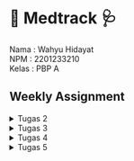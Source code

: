 # 💊 Medtrack 🩺 #


Nama : Wahyu Hidayat <br>
NPM : 2201233210 <br>
Kelas : PBP A 

## ##

## Weekly Assignment ## 

<details>
<summary>Tugas 2</summary>
<br>

# <span id="tugas-2">Tugas 2</span> #

## Contents ## 
- [Membuat Sebuah Proyek Django Baru](#tugas-2-1) 
- [Membuat Aplikasi Dengan Nama `main` Pada Proyek](#tugas-2-2)
- [Melakukan Routing Pada Proyek Agar Dapat Menjalankan Aplikasi `main`](#tugas-2-3) 
- [Membuat Model Pada Aplikasi `main` Dengan Nama `Item` dan Memiliki Atribut](#tugas-2-4) 
- [_Deployment_ ke Adaptable](#tugas-2-5)
- [Bagan Django](#tugas-2-6)
- [Mengapa _Virtual Environment_ Digunakan](#tugas-2-7)
- [MVC, MVT, dan MVVM](#tugas-2-8)

## <span id="tugas-2-1">Membuat Sebuah Proyek Django Baru</span> ##

1. Buat direktori baru dengan nama `medtrack`.
2. Masuk ke dalam direktori tersebut dan buka `Terminal`.
3. Buat __virtual environment__ dengan menjalankan perintah berikut.
```bash
python -m venv env
```
4. Aktifkan __virtual environment__ dengan perintah berikut.
```bash
source env/bin/activate
```
5. Buat berkas `requirements.txt` di direktori yang sama dan tambahkan __dependencies__
```
django
gunicorn
whitenoise
psycopg2-binary
requests
urllib3
```
6. Pasang __dependencies__ dengan perintah berikut (pastikan __virtual environment__ dalam keadaan aktif)
```bash
pip install -r requirements.txt
```
7. Buat proyek Django bernama `medtrack` dengan perintah berikut.
```bash
django-admin startproject medtrack .
```
8. Buka `settings.py` dan tambahkan `*` pada `ALLOWED_HOSTS`
```python
...
ALLOWED_HOSTS = ["*"]
...
```
9. Jalankan server Django dengan perintah berikut (pastikan berkas `manage.py` ada di direktori yang aktif pada `Terminal`)
```bash
./manage.py runserver
```
10. Buka http://localhost:8000/ untuk melihat apakah Django berhasil dibuat atau tidak.
11. Buat repositori GitHub baru bernama `medtrack`.
12. Inisiasi direktori `medtrack` sebagai repositori Git.
13. Tambahkan berkas `.gitignore` pada direktori lokal `medtrack` dan isi berkas dengan:
```
# Django
*.log
*.pot
*.pyc
__pycache__
db.sqlite3
media

# Backup files
*.bak 

# If you are using PyCharm
# User-specific stuff
.idea/**/workspace.xml
.idea/**/tasks.xml
.idea/**/usage.statistics.xml
.idea/**/dictionaries
.idea/**/shelf

# AWS User-specific
.idea/**/aws.xml

# Generated files
.idea/**/contentModel.xml

# Sensitive or high-churn files
.idea/**/dataSources/
.idea/**/dataSources.ids
.idea/**/dataSources.local.xml
.idea/**/sqlDataSources.xml
.idea/**/dynamic.xml
.idea/**/uiDesigner.xml
.idea/**/dbnavigator.xml

# Gradle
.idea/**/gradle.xml
.idea/**/libraries

# File-based project format
*.iws

# IntelliJ
out/

# JIRA plugin
atlassian-ide-plugin.xml

# Python
*.py[cod] 
*$py.class 

# Distribution / packaging 
.Python build/ 
develop-eggs/ 
dist/ 
downloads/ 
eggs/ 
.eggs/ 
lib/ 
lib64/ 
parts/ 
sdist/ 
var/ 
wheels/ 
*.egg-info/ 
.installed.cfg 
*.egg 
*.manifest 
*.spec 

# Installer logs 
pip-log.txt 
pip-delete-this-directory.txt 

# Unit test / coverage reports 
htmlcov/ 
.tox/ 
.coverage 
.coverage.* 
.cache 
.pytest_cache/ 
nosetests.xml 
coverage.xml 
*.cover 
.hypothesis/ 

# Jupyter Notebook 
.ipynb_checkpoints 

# pyenv 
.python-version 

# celery 
celerybeat-schedule.* 

# SageMath parsed files 
*.sage.py 

# Environments 
.env 
.venv 
env/ 
venv/ 
ENV/ 
env.bak/ 
venv.bak/ 

# mkdocs documentation 
/site 

# mypy 
.mypy_cache/ 

# Sublime Text
*.tmlanguage.cache 
*.tmPreferences.cache 
*.stTheme.cache 
*.sublime-workspace 
*.sublime-project 

# sftp configuration file 
sftp-config.json 

# Package control specific files Package 
Control.last-run 
Control.ca-list 
Control.ca-bundle 
Control.system-ca-bundle 
GitHub.sublime-settings 

# Visual Studio Code
.vscode/* 
!.vscode/settings.json 
!.vscode/tasks.json 
!.vscode/launch.json 
!.vscode/extensions.json 
.history
```
14. `add`, `commit`, dan `push` direktori tersebut ke GitHub.

## <span id="tugas-2-2">Membuat Aplikasi Dengan Nama `main` Pada Proyek</span> ##
1. Jalankan perintah berikut untuk membuat aplikasi baru (pastikan `Terminal` berjalan dengan `medtrack` sebagai direktori yang aktif).
```bash
python manage.py startapp main
```
2. Direktori `main` akan terbentuk dan berisi struktur awal untuk aplikasi.
3. Daftarkan aplikasi `main` ke dalam proyek.
    - Buka berkas `settings.py` di dalam direktori proyek `medtrack`.
    - Tambahkan `main` ke dalam variabel `INSTALLED_APPS`
    ```python
    INSTALLED_APPS = [
        ...,
        'main',
        ...
    ]
    ``` 

## <span id="tugas-2-3">Melakukan Routing Pada Proyek Agar Dapat Menjalankan Aplikasi `main`</span> ##
1. Buat berkas `urls.py` di dalam direktori `main`.
2. Isi `urls.py` dengan kode berikut:
```python
from django.urls import path
from main.views import show_main

app_name = 'main'

urlpatterns = [
    path('', show_main, name='show_main'),
]
```
3. Buka berkas `urls.py` di dalam direktori proyek `medtrack` (bukan yang di dalam direktori aplikasi `main`).
4. Impor fungsi `include` dari `django.urls`.
```python
...
from django.urls import path, include
...
```
5. Tambahkan rute URL berikut untuk mengarahkan ke tampilan `main` di dalam variabel `urlpatterns`.
```python
urlpatterns = [
    ...
    path('main/', include('main.urls')),
    ...
]
```

## <span id="tugas-2-4">Membuat Model Pada Aplikasi `main` Dengan Nama `Item` dan Memiliki Atribut</span> ##

1. Buka berkas `models.py` pada direktori aplikasi `main`.
2. Isi berkas `models.py` dengan kode berikut.
```python
from django.db import models

class Item(models.Model):
    name = models.CharField(max_length=255)  
    amount = models.IntegerField()           
    description = models.TextField()         
    price = models.IntegerField()            
    date_added = models.DateField(auto_now_add=True)
    category = models.TextField()        
```
- `name` sebagai nama __item__ dengan tipe `CharField`.
- `amount` sebagai jumlah __item__ dengan tipe `IntegerField`.
- `description` sebagai deskripsi __item__ dengan tipe `TextField`.
- `price` sebagai harga __item__ dengan tipe `IntegerField`.
- `date_added` sebagai tanggal __item__ dengan tipe `DateField`.
- `category` sebagai kategori __item__ dengan tipe `TextField`.

## Membuat Sebuah Fungsi Pada `views.py` Untuk Dikembalikan ke Dalam Sebuah __Template__ HTML ##
1. Buka berkas `views.py` yang terletak di dalam berkas aplikasi `main`.
2. Tambahkan bairs impor berikut di bagian paling atas berkas.
```python
from django.shortcuts import render
```
3. Tambahkan fungsi `show_main` berikut:
```python
def show_main(request):
    context = {
        'user': 'Wahyu Hidayat',
        'class': 'PBP A',
        'name': 'Stethoscope',
        'category': "Medical Equipment",
        'amount' : 10,
        'price' : 2000000,
        'description': 'A medical tool used by healthcare professionals to listen to internal body sounds such as heartbeats and respiration.'
    }

    return render(request, "main.html", context)
```
4. Buat direktori baru bernama `templates` di dalam direktori aplikasi `main`.
5. Di dalam direktori `templates`, buat berkas baru bernama `main.html` dengan isi sebagai berikut.
```html
<h1>Medtrack</h1>

<h5>Name: </h5>
<p>{{ user }}</p>
<h5>Class: </h5>
<p>{{ class }}</p>

<h4>Name: </h4>
<p>{{ name }}</p>
<h4>Amount: </h4>
<p>{{ amount }}</p>
<h4>Price: </h4>
<p>Rp.{{ price }}</p>
<h4>Category: </h4>
<p>{{ category }}</p>
<h4>Description: </h4>
<p>{{ description }}</p>
```

## <span id="tugas-2-5">_Deployment_ ke Adaptable</span> ##
1. Login menggunakan GitHub di [Adaptable.io](https://adaptable.io/)
2. Tekan tombol `New App` lalu pilih `Connect an Existing Repository`.
3. Hubungkan [Adaptable.io](https://adaptable.io/) dengan GitHub dan pilih `All Repositories` pada proses instalasi.
4. Pilih repositori proyek `medtrack` sebagai basis aplikasi yang akan di-__deploy__.
5. Pilih branch `main` sebagai `deployment branch`.
6. Pilih `Python App Template` sebagai template deployment.
7. Pilih `PostgreSQL` sebagai tipe basis data yang akan digunakan.
8. Cek versi Python menggunakan `Terminal`
    ```bash
    python3 --version
    ```
    didapat output berikut:
    ```
    Python 3.10.6
    ```
9. Isi 3.10 sebagai versi Python.
10. Pada bagian `Start Command` masukkan perintah `python manage.py migrate && gunicorn medtrack.wsgi`.
11. Masukkan `migrate` sebagai nama aplikasi.
12. Centang bagian `HTTP Listener on PORT` dan klik `Deploy App` untuk memulai proses __deployment__ aplikasi.

## <span id="tugas-2-6">Bagan yang berisi request client ke web aplikasi berbasis Django beserta responnya dan jelaskan pada bagan tersebut kaitan antara `urls.py`, `views.py`, `models.py`, dan berkas `html`</span> ##

![Django MCT Architecture](https://github.com/wahyuhiddayat/medtrack/blob/main/images/DjangoMVTArchitecture.png)

1. User mengirim `request` yang mana akan ditangani oleh `controller` (`view.py`).
2. `views.py` akan mengirim `QuerySets` kepada `Models` untuk diproses.
3. Database akan melakukan operasi _Read_ dari `Models`, dan kemudian melakukan operasi _Write_ untuk memperbarui `Models`.
4. `models.py` akan mengirimkan `ResultSet` ke `views.py`.
5. `views.py` akan menampilkan respons ke `Templates` untuk ditampilkan kepada pengguna.


## <span id="tugas-2-7">Mengapa _Virtual Environment_ Digunakan</span> ##

_Virtual environment_ digunakan karena memiliki kemampuan untuk menjaga isolasi antara _package_ dan _dependencies_ dari aplikasi kita. Ini menghindari potensi konflik dengan versi lain yang mungkin ada di sistem komputer kita. Dengan demikian, kita dapat dengan mudah bekerja pada berbagai proyek yang menggunakan versi berbeda tanpa khawatir mengenai konflik. Selain itu, penggunaan _virtual environment_ membantu dalam manajemen proyek dengan lebih baik. Lebih lanjut, dengan mengizinkan kita untuk menggunakan hanya _package_ dan _library_ yang benar-benar diperlukan, _virtual environment_ juga meningkatkan efisiensi sumber daya proyek kita, menghindari penggunaan yang tidak perlu dari seluruh _library_ yang tersedia.

## <span id="tugas-2-8">MVC, MVT, dan MVVM</span> ##

## 1. MVC (Model View Controller)

Model-View-Controller (MVC) adalah pola arsitektur yang memisahkan sebuah aplikasi menjadi tiga komponen logis utama: Model, View, dan Controller. Setiap komponen ini dibangun untuk menangani aspek pengembangan yang spesifik dalam sebuah aplikasi. MVC adalah salah satu kerangka kerja pengembangan web standar industri yang paling sering digunakan untuk membuat proyek-proyek yang dapat diukur dan dapat diperluas.

- **Model**: Representasi data dan logika bisnis dalam aplikasi. Model mengelola semua operasi yang berkaitan dengan data.

- **View**: Bertanggung jawab untuk menampilkan data kepada pengguna. Ini adalah tampilan grafis atau antarmuka pengguna.

- **Controller**: Menangani interaksi pengguna, menerima input dari pengguna, dan mengarahkan perubahan ke Model atau View yang sesuai.

## 2. MVT (Model View Template)

Django, sebuah kerangka kerja Python untuk membuat aplikasi web, didasarkan pada arsitektur Model-View-Template (MVT). MVT adalah pola desain perangkat lunak untuk mengembangkan aplikasi web.

- **Model**: Serupa dengan konsep Model dalam MVC, mengelola data dan logika bisnis.

- **View**: Bertanggung jawab untuk menampilkan data dan biasanya memiliki elemen-elemen logika tampilan.

- **Template**: Merupakan bagian yang khas dari kerangka kerja Django. Template adalah file yang mendefinisikan tampilan dan cara data ditempatkan di dalamnya.

## 3. MVVM (Model View ViewModel)

MVVM adalah pola arsitektur, yang diciptakan oleh arsitek Microsoft Ken Cooper dan Ted Peters. MVVM (Model-View-ViewModel) secara jelas memisahkan logika bisnis sebuah aplikasi dari antarmuka pengguna. Tujuan utama dari arsitektur MVVM adalah membuat tampilan sepenuhnya independen dari logika aplikasi.

- **Model**: Sama seperti dalam MVC dan MVT, mengelola data dan logika bisnis.

- **View**: Bertanggung jawab untuk menampilkan elemen antarmuka pengguna, tetapi tidak memiliki logika bisnis yang signifikan.

- **ViewModel**: Merupakan perantara antara Model dan View. Ini mengelola tampilan data dan berisi logika yang diperlukan untuk tampilan. ViewModel memungkinkan View untuk tetap terpisah dari Model dan mendorong penggunaan data yang lebih dekat dengan tampilan.
</details>


<details>
<summary>Tugas 3</summary>
<br>

# <span id="tugas-3">Tugas 3</span> #

## Contents ## 
- [Membuat Input `form` Untuk Menambahkan Objek Model](#tugas-3-1)
- [Menambahkan 5 Fungsi `views` Untuk Melihat Objek yang Sudah Ditambahkan Dalam Format HTML, XML, JSON, XML by _ID_, dan JSON by _ID_](#tugas-3-2)
- [Membuat Routing URL Untuk Masing-Masing `views` yang Telah Ditambahkan](#tugas-3-3)
- [Mengakses Kelima URL Menggunakan Postman](#tugas-3-4)
- [Perbedaan Form `POST` dan `GET` dalam Django](#tugas-3-5)
- [Perbedaan XML, JSON, dan HTML dalam Konteks Pengiriman Data](#tugas-3-6)
- [Mengapa JSON Sering Digunakan dalam Pertukaran Data Antara Aplikasi Web Modern](#tugas-3-7)

## <span id="tugas-3-1">Membuat Input `form` Untuk Menambahkan Objek Model</span> ##

1. Jalankan _virtual environment_ dan karena saya menggunakan MacOS maka saya menggunakan command berikut:
    ```bash
    source env/bin/activate
    ```
2. Buka `urls.py` yang ada pada folder `medtrack` dan modifikasi _path_ `main/` menjadi `''` pada `urlpatterns`.

    _Before_
    ```python
    urlpatterns = [
    path('admin/', admin.site.urls),
    path('main/', include('main.urls')),
    ]
    ```
    After
    ```python
    urlpatterns = [
    path('admin/', admin.site.urls),
    path('main/', include('main.urls')),
    ]
    ```

3. Buat _folder_ `templates` pada root folder.
4. Buat berkas HTML baru bernama `base.html` yang akan berfungsi sebagai _template_ dasar.
    ```html
    {% load static %}
    <!DOCTYPE html>
    <html lang="en">
        <head>
            <meta charset="UTF-8" />
            <meta
                name="viewport"
                content="width=device-width, initial-scale=1.0"
            />
            {% block meta %}
            {% endblock meta %}
        </head>

        <body>
            {% block content %}
            {% endblock content %}
        </body>
    </html>
    ```
5. Buka `settings.py` pada subdirektori `medtrack` dan tambahkan kode berikut agar membuat berkas `base.html` terdeteksi sebagai berkas _template_
    ```python
    ...
    TEMPLATES = [
        {
            'BACKEND': 'django.template.backends.django.DjangoTemplates',
            'DIRS': [BASE_DIR / 'templates'], # Tambahkan kode ini
            'APP_DIRS': True,
            ...
        }
    ]
    ...
    ```
6. Buka berkas `main.html` pada subdirektori `templates` yang ada pada direktori `main` dan ubah isinya.
    ```html
    {% extends 'base.html' %}

    {% block content %}
        <h1>Medtrack</h1>

        <h5>Name:</h5>
        <p>{{name}}</p>

        <h5>Class:</h5>
        <p>{{class}}</p>
    {% endblock content %}
    ```
    > Kode di atas sama saja dengan kode sebelumnya tetapi hanya menggunakan `base.html` sebagai _template_ utama.
7. Buat berkas baru pada direktori `main` dengan nama `forms.py` untuk membuat struktur form yang dapat menerima data produk baru. Tambahkan kode berikut ke dalam berkas `forms.py`.
    ```python
    from django.forms import ModelForm
    from main.models import Item

    class ProductForm(ModelForm):
        class Meta:
            model = Item
            fields = ["name", "price", "description"]
    ```
8. Buka berkas `views.py` yang ada pada folder main dan tambahkan beberapa import berikut pada bagian paling atas.
    ```python
    from django.http import HttpResponseRedirect
    from main.forms import ProductForm
    from django.urls import reverse
    ```
9. Buat fungsi baru dengan nama `create_product` pada berkas tersebut yang menerima parameter request dan tambahkan potongan kode di bawah ini untuk menghasilkan formulir yang dapat menambahkan data produk secara otomatis ketika data di-submit dari form.
    ```python
    def create_product(request):
    form = ProductForm(request.POST or None)

    if form.is_valid() and request.method == "POST":
        form.save()
        return HttpResponseRedirect(reverse('main:show_main'))

    context = {'form': form}
    return render(request, "create_product.html", context)
    ```
10. Ubahlah fungsi `show_main` yang sudah ada pada berkas `views.py` menjadi seperti berikut.
    ```python
    def show_main(request):
    items = Item.objects.all()

    context = {
        'name': 'Wahyu Hidayat', 
        'class': 'PBP A', 
        'products': items
    }

    return render(request, "main.html", context)
    ```
11. Buka `urls.py` yang ada pada folder `main` dan import fungsi `create_product`
    ```python
    from main.views import show_main, create_product
    ```
12. Tambahkan path _url_ ke dalam `urlpatterns` pada `urls.py` di `main` untuk mengakses fungsi yang sudah di-import pada poin sebelumnya.
    ```python
    path('create-product', create_product, name='create_product'),
    ```
13. Buat berkas HTML baru dengan nama `create_product.html` pada direktori main/templates. Isi `create_product.html` dengan kode berikut.
    ```html
    {% extends 'base.html' %} 

    {% block content %}
    <h1>Add New Item</h1>

    <form method="POST">
        {% csrf_token %}
        <table>
            {{ form.as_table }}
            <tr>
                <td></td>
                <td>
                    <input type="submit" value="Add Item"/>
                </td>
            </tr>
        </table>
    </form>

    {% endblock %}
    ```
14. Buka `main.html` dan tambahkan kode berikut di dalam {% block content %} untuk menampilkan data produk dalam bentuk _table_ serta tombol "Add New Item" yang akan _redirect_ ke halaman form.

## <span id="tugas-3-2">Menambahkan 5 Fungsi `views` Untuk Melihat Objek yang Sudah Ditambahkan Dalam Format HTML, XML, JSON, XML by _ID_, dan JSON by _ID_</span> ##
### HTML ###
Buka berkas `views.py` pada direktori `main` dan ubah fungsi `show_main` menjadi sebagai berikut untuk menampilkan semua objek `Item`
```python
from main.models import Item

def show_main(request):
    items = Item.objects.all()

    context = {
        'name': 'Wahyu Hidayat', 
        'class': 'PBP A', 
        'products': items
    }

    return render(request, "main.html", context)
```
### XML ###
Buka berkas `views.py` pada direktori `main` dan tambahkan _import_ _HttpResponse_ dan _Serializer_
```python
from django.http import HttpResponse
from django.core import serializers
```
Tambahkan kode berikut:
```python
def show_xml(request):
    data = Item.objects.all()
    return HttpResponse(serializers.serialize("xml", data), content_type="application/xml")
```
Import fungsi tadi ke `urls.py` pada direktori `main`
```python
from main.views import show_main, create_product, show_xml 
```
Tambahkan path _url_ ke dalam `urlpatterns` untuk mengakses fungsi yang sudah diimpor tadi.
```python
...
path('xml/', show_xml, name='show_xml'), 
...
```
### JSON ###
Buka berkas `views.py` pada direktori `main` dan tambahkan kode berikut
```python
def show_json(request):
    data = Item.objects.all()
    return HttpResponse(serializers.serialize("json", data), content_type="application/json")
```
Import fungsi tadi ke `urls.py` pada direktori `main`
```python
from main.views import show_main, create_product, show_xml 
```
Tambahkan path _url_ ke dalam `urlpatterns` untuk mengakses fungsi yang sudah diimpor tadi.
```python
...
path('json/', show_json, name='show_json'), 
...
```
### XML _by_ ID ###
Buka berkas `views.py` pada direktori `main` dan tambahkan kode berikut
```python
def show_xml_by_id(request, id):
    data = Item.objects.filter(pk=id)
    return HttpResponse(serializers.serialize("xml", data), content_type="application/xml")
```
Import fungsi tadi ke `urls.py` pada direktori `main`
```python
from main.views import show_main, create_product, show_xml, show_json, show_xml_by_id
```
Tambahkan path _url_ ke dalam `urlpatterns` untuk mengakses fungsi yang sudah diimpor tadi.
```python
path('xml/<int:id>/', show_xml_by_id, name='show_xml_by_id'),
```

### JSON _by_ ID ###
Buka berkas `views.py` pada direktori `main` dan tambahkan kode berikut
```python
def show_json_by_id(request, id):
    data = Item.objects.filter(pk=id)
    return HttpResponse(serializers.serialize("json", data), content_type="application/json")
```
Import fungsi tadi ke `urls.py` pada direktori `main`
```python
from main.views import show_main, create_product, show_xml, show_json, show_xml_by_id, show_json_by_id 
```
Tambahkan path _url_ ke dalam `urlpatterns` untuk mengakses fungsi yang sudah diimpor tadi.
```python
path('json/', show_json, name='show_json'), 
```

## <span id="tugas-3-3">Membuat Routing URL Untuk Masing-Masing Views yang Telah Ditambahkan Pada Poin 2</span> ##
Buka `urls.py` pada direktori `main` dan tambahkan kode berikut
```python
from main.views import show_main, create_product, show_xml, show_json, show_xml_by_id, show_json_by_id 

urlpatterns = [
    ...
    path('create-product', create_product, name='create_product'),
    path('xml/', show_xml, name='show_xml'), 
    path('json/', show_json, name='show_json'), 
    path('xml/<int:id>/', show_xml_by_id, name='show_xml_by_id'),
    path('json/<int:id>/', show_json_by_id, name='show_json_by_id'), 
    ...
    ]
```

## <span id="tugas-3-4">Mengakses Kelima URL Menggunakan Postman</span> ##
### HTML ###
![Postman HTML](https://github.com/wahyuhiddayat/medtrack/blob/main/images/PostmanHTML.png)

### JSON ###
![Postman JSON](https://github.com/wahyuhiddayat/medtrack/blob/main/images/PostmanJSON.png)

### XML ###
![Postman XML](https://github.com/wahyuhiddayat/medtrack/blob/main/images/PostmanXML.png)

### JSON by ID ###
![Postman JSON by ID](https://github.com/wahyuhiddayat/medtrack/blob/main/images/PostmanJSONById.png)

### XML by ID ###
![Postman XML by ID](https://github.com/wahyuhiddayat/medtrack/blob/main/images/PostmanXMLById.png)

## <span id="tugas-3-5">Perbedaan Form `POST` dan `GET` dalam Django</span> ##
1. `POST`
- Digunakan untuk mengumpulkan data dan meng-encode data tersebut untuk dikirimkan ke server.
- Lebih aman untuk melindungi data karena tidak akan diekspos di URL.
- Digunakan untuk request yang mengubah keadaan sistem, seperti request untuk melakukan perubahan di database.
- Data yang dikirim dengan metode POST melewati header HTTP sehingga keamanan bergantung pada protokol HTTP.
- Data tidak terlihat di URL, sehingga tidak disimpan dalam riwayat browser atau log server web.
- Cocok untuk menambahkan data baru (mengirim data dari formulir HTML) ke dalam database.

2. `GET`
- Digunakan untuk mengirim permintaan request ke server untuk mendapatkan data yang ada di database.
- Request parameter dari method GET ditambahkan ke URL.
- Lebih baik tidak digunakan untuk informasi yang sensitif karena request dari GET terlihat di URL, yang dapat membahayakan keamanan.
- Mengumpulkan data menjadi sebuah string untuk membuat URL bersama dengan nilai-nilainya.
- Digunakan untuk permintaan yang tidak mengubah keadaan sistem, seperti formulir pencarian web.

## <span id="tugas-3-6">Perbedaan XML, JSON, dan HTML dalam Konteks Pengiriman Data</span> ##
1. `XML (eXtensible Markup Language)`
- XML adalah bahasa markup yang digunakan untuk mengorganisir dan menyimpan data secara hierarkis.
- XML memiliki aturan ketat terkait dengan sintaksis dan strukturnya, seperti adanya tag pembuka dan penutup untuk setiap elemen data.
- XML digunakan secara luas untuk pertukaran data antara aplikasi yang berbeda, terutama dalam lingkungan di mana struktur data yang kompleks dan metadata diperlukan.

2. `JSON (JavaScript Object Notation)`
- JSON adalah format ringkas untuk merepresentasikan data dalam bentuk objek dan array.
- JSON lebih ringan dan mudah dibaca oleh manusia dibandingkan dengan XML.
- JSON sering digunakan dalam pengembangan web dan aplikasi karena formatnya yang bersahabat dengan bahasa pemrograman seperti JavaScript.

3. `HTML (HyperText Markup Language)`
- HTML adalah bahasa markup yang digunakan untuk membuat struktur halaman web dan menampilkan konten di browser.
- HTML memiliki elemen dan tag yang digunakan untuk mengatur tampilan dan struktur halaman web.
- HTML bukanlah format yang digunakan untuk pertukaran data seperti XML atau JSON, tetapi digunakan untuk menampilkan data secara visual di browser.

## <span id="tugas-3-7">Mengapa JSON Sering Digunakan dalam Pertukaran Data Antara Aplikasi Web Modern</span> ##
1. Ringkas dan Mudah Dibaca
    - JSON memiliki format yang ringkas dan mudah dibaca oleh manusia. Ini membuatnya ideal untuk pertukaran data yang perlu dipahami oleh pengembang atau administrator sistem. Karena strukturnya yang sederhana, JSON seringkali lebih kompak dibandingkan dengan format lain seperti XML, sehingga menghemat bandwidth.

2. _Language-independent_
    - JSON adalah format data yang independen dari bahasa pemrograman, yang berarti dapat digunakan dengan berbagai bahasa pemrograman seperti JavaScript, Python, PHP, dan banyak lainnya. Hal ini memungkinkan aplikasi yang ditulis dalam bahasa yang berbeda untuk berkomunikasi dengan mudah.

3. Integrasi Web
    - JSON sangat cocok untuk aplikasi web karena bahasa JavaScript secara alami mendukung JSON. Ini memungkinkan browser untuk mengurai data JSON dengan mudah, membuatnya ideal untuk komunikasi antara browser dan server, serta dalam penggunaan API web.

4. Struktur Data yang Fleksibel
    - JSON memungkinkan representasi data yang bersarang dan kompleks, yang cocok untuk data yang memiliki hierarki atau hubungan yang rumit. Ini membuatnya sangat fleksibel untuk menggambarkan berbagai jenis data.

5. Mendukung Tipe Data yang Umum
    - JSON mendukung tipe data umum seperti string, angka, boolean, array, dan objek. Hal ini memudahkan untuk menggambarkan berbagai jenis data, termasuk data teks, numerik, tanggal, dan waktu.

6. Dukungan oleh Banyak Library
    - Ada banyak library JSON yang tersedia untuk berbagai bahasa pemrograman, yang memudahkan pengolahan dan penguraian JSON. Ini membuat penggunaan JSON sangat efisien dalam pengembangan aplikasi.

7. Pengembangan API
    - JSON sering digunakan dalam pengembangan API RESTful karena formatnya yang intuitif dan mudah dipahami. Ini memungkinkan aplikasi berkomunikasi dengan mudah melalui permintaan HTTP yang menggunakan JSON sebagai format pertukuran data.

8. Dukungan Browser
    - Hampir semua browser web modern mendukung JSON, yang membuatnya sangat cocok untuk pertukaran data antara browser dan server, seperti dalam pengembangan aplikasi web berbasis JavaScript.
</details>


<details>
<summary>Tugas 4</summary>
<br>

# <span id="tugas-4">Tugas 4</span> #

## Contents ##
- [Mengimplementasikan Fungsi Registrasi](#tugas-4-1)
- [Mengimplementasikan Fungsi Login](#tugas-4-2)
- [Mengimplementasikan Fungsi Logout](#tugas-4-3)
- [Membuat Pengguna untuk Mengakses Aplikasi Sebelumnya dengan Lancar](#tugas-4-4)
- [Membuat Dua Akun Pengguna dengan Masing-masing Tiga _Dummy Data_ Menggunakan `model` yang telah Dibuat pada Aplikasi Sebelumnya untuk Setiap Akun di Lokal](#tugas-4-5)
- [Menghubungkan model Item dengan User](#tugas-4-6)
- [Menampilkan Detail Informasi Pengguna yang Sedang _logged in_ Seperti `username` dan Menerapkan `cookies` Seperti _last login_ pada Halaman Utama Aplikasi](#tugas-4-7)
- [Apa itu `Django UserCreationForm` dan Kelebihan dan Kekurangannya](#tugas-4-8)
- [Apa Perbedaan Antara `Autentikasi` dan `Otorisasi` dalam Konteks `Django`, dan Mengapa Keduanya Penting?](#tugas-4-9)
- [Apa Itu Cookies Dalam Konteks Aplikasi Web, dan Bagaimana Django Menggunakan Cookies Untuk Mengelola Data Sesi Pengguna](#tugas-4-10)
- [Apakah Penggunaan Cookies Aman Secara Default dalam Pengembangan Web, atau Apakah Ada Risiko Potensial yang Harus Diwaspadai?](#tugas-4-11)
- [Bonus](#tugas-4-12)

## <span id="tugas-4-1">Mengimplementasikan Fungsi Registrasi</span> ##
1. Buka `views.py` yang ada pada subdirektori `main` dan buat fungsi dengan nama `register` yang menerima parameter `request`.
    ```python
    def register(request):
        form = UserCreationForm()

        if request.method == "POST":
            form = UserCreationForm(request.POST)
            if form.is_valid():
                form.save()
                messages.success(request, 'Your account has been successfully created!')
                return redirect('main:login')
        context = {'form':form}
        return render(request, 'register.html', context)
    ```
2. Tambahkan _import_ `redirect`, `UserCreationForm`, dan `messages` pada bagian paling atas `views.py`.
    ```python
    from django.shortcuts import redirect
    from django.contrib.auth.forms import UserCreationForm
    from django.contrib import messages  
    ```
3. Buat berkas `register.html` pada pada folder `main/templates` lalu isi dengan kode berikut.
    ```html
    {% extends 'base.html' %}

    {% block meta %}
        <title>Register</title>
    {% endblock meta %}

    {% block content %}  

    <div class = "login">
        
        <h1>Register</h1>  

            <form method="POST" >  
                {% csrf_token %}  
                <table>  
                    {{ form.as_table }}  
                    <tr>  
                        <td></td>
                        <td><input type="submit" name="submit" value="Daftar"/></td>  
                    </tr>  
                </table>  
            </form>

        {% if messages %}  
            <ul>   
                {% for message in messages %}  
                    <li>{{ message }}</li>  
                    {% endfor %}  
            </ul>   
        {% endif %}

    </div>  

    {% endblock content %}
    ```
3. Buka `urls.py` pada direktori `main` lalu import fungsi `register` yang sudah dibuat.
    ```python
    from main.views import register
    ```
4. Tambahkan _path url_ ke dalam `urlpatterns` untuk mengakses fungsi yang sudah diimpor tadi.
    ```python
    ...
    path('register/', register, name='register'), 
    ...
    ```

## <span id="tugas-4-2">Mengimplementasikan Fungsi Login</span> ##
1. Buka `views.py` yang ada pada subdirektori `main` dan buat fungsi dengan nama `login_user` yang menerima parameter `request`.
    ```python
    def login_user(request):
        if request.method == 'POST':
            username = request.POST.get('username')
            password = request.POST.get('password')
            user = authenticate(request, username=username, password=password)
            if user is not None:
                login(request, user)
                return redirect('main:show_main')
            else:
                messages.info(request, 'Sorry, incorrect username or password. Please try again.')
        context = {}
        return render(request, 'login.html', context)
    ```
2. Tambahkan import `authenticate` dan `login` pada bagian paling atas `views.py`.
    ```python
    from django.contrib.auth import authenticate, login
    ```
3. Buat berkas `login.html` pada folder `main/templates` lalu isi dengan kode berikut.
    ```python
    {% extends 'base.html' %}

    {% block meta %}
        <title>Login</title>
    {% endblock meta %}

    {% block content %}

    <div class = "login">

        <h1>Login</h1>

        <form method="POST" action="">
            {% csrf_token %}
            <table>
                <tr>
                    <td>Username: </td>
                    <td><input type="text" name="username" placeholder="Username" class="form-control"></td>
                </tr>
                        
                <tr>
                    <td>Password: </td>
                    <td><input type="password" name="password" placeholder="Password" class="form-control"></td>
                </tr>

                <tr>
                    <td></td>
                    <td><input class="btn login_btn" type="submit" value="Login"></td>
                </tr>
            </table>
        </form>

        {% if messages %}
            <ul>
                {% for message in messages %}
                    <li>{{ message }}</li>
                {% endfor %}
            </ul>
        {% endif %}     
            
        Don't have an account yet? <a href="{% url 'main:register' %}">Register Now</a>

    </div>

    {% endblock content %}
    ```
4. Buka `urls.py` pada direktori `main` lalu import fungsi `login_user` yang sudah dibuat.
    ```python
    from main.views import login_user 
    ```
5. Tambahkan _path url_ ke dalam `urlpatterns` untuk mengakses fungsi yang sudah diimpor tadi.
    ```python
    ...
    path('login/', login_user, name='login'),
    ...
    ```

## <span id="tugas-4-3">Mengimplementasikan Fungsi Logout</span> ##
1. Buka `views.py` yang ada pada subdirektori `main` dan buat fungsi dengan nama `logout_user` yang menerima parameter `request`.
    ```python
    def logout_user(request):
        logout(request)
        return redirect('main:login')
    ```
2. Tambahkan import `logout` pada bagian paling atas `views.py`.
    ```python
    from django.contrib.auth import logout
    ```
3. Buat berkas `main.html` pada folder `main/templates` lalu tambahkan kode berikut setelah _hyperlink tag_ untuk _Add New Item_.
    ```python
        ...
    <a href="{% url 'main:logout' %}">
        <button>
            Logout
        </button>
    </a>
    ...
    ```
4. Buka `urls.py` pada direktori `main` lalu import fungsi `logout_user` yang sudah dibuat.
    ```python
    from main.views import logout_user
    ```
5. Tambahkan _path url_ ke dalam `urlpatterns` untuk mengakses fungsi yang sudah diimpor tadi.
    ```python
    ...
    path('logout/', logout_user, name='logout'),
    ...
    ```

## <span id="tugas-4-4">Membuat Pengguna untuk Mengakses Aplikasi Sebelumnya dengan Lancar</span> ##
1. Buka `views.py` pada subdirektori `main` dan tambahkan import `login_required` pada bagian paling atas.
    ```python
    from django.contrib.auth.decorators import login_required
    ```
2. Tambahkan kode `@login_required(login_url='/login')` di atas fungsi `show_main` agar halaman `main` hanya dapat diakses oleh pengguna yang sudah _login_ (terautentikasi).
    ```python
    ...
    @login_required(login_url='/login')
    def show_main(request):
    ...
    ```

## <span id="tugas-4-5">Membuat Dua Akun Pengguna dengan Masing-masing Tiga _Dummy Data_ Menggunakan `model` yang telah Dibuat pada Aplikasi Sebelumnya untuk Setiap Akun di Lokal</span> ##
1. Username "adriano"
![Adriano's Items](https://github.com/wahyuhiddayat/medtrack/blob/main/images/Screenshot%202023-09-26%20at%209.36.54%20PM.png)

2. Username "langit"
![Langit's Items](https://github.com/wahyuhiddayat/medtrack/blob/main/images/Screenshot%202023-09-26%20at%209.37.21%20PM.png)


## <span id="tugas-4-6">Menghubungkan model `Item` dengan `User`</span> ##
1. Buka `models.py` yang ada pada subdirektori `main` dan tambahkan kode berikut:
    ```python
    ...
    from django.contrib.auth.models import User
    ...
    ```
2. Pada model `Item` yang sudah dibuat, tambahkan potongan kode berikut:
    ```python
    class Item(models.Model):
        user = models.ForeignKey(User, on_delete=models.CASCADE)
        ...
    ```
3. Buka `views.py` yang ada pada subdirektori `main`, dan ubah potongan kode pada fungsi `create_product` menjadi sebagai berikut:
    ```python
    def create_product(request):
    form = ProductForm(request.POST or None)

    if form.is_valid() and request.method == "POST":
        item = form.save(commit=False)
        item.user = request.user
        item.save()
        return HttpResponseRedirect(reverse('main:show_main'))

    context = {'form': form}
    return render(request, "create_product.html", context)
    ```
4. Modifikasi fungsi `show_main` menjadi sebagai berikut.
    ```python
    def show_main(request):
        items = Item.objects.filter(user=request.user)

        context = {
            'name': request.user.username,
            ...
    ...
    ```
5. Simpan semua perubahan, dan lakukan migrasi model dengan `python manage.py makemigrations`

## <span id="tugas-4-7">Menampilkan Detail Informasi Pengguna yang Sedang _logged in_ Seperti `username` dan Menerapkan `cookies` Seperti _last login_ pada Halaman Utama Aplikasi</span> ##
1. Buka `views.py` yang ada pada subdirektori `main` dan tambahkan import `HttpResponseRedirect`, `reverse`, dan `datetime`.
    ```python
    import datetime
    from django.http import HttpResponseRedirect
    from django.urls import reverse
    ```
2. Ubah fungsi `login_user` pada __blok__ `if user is not None` menjadi potongan kode berikut. 
    ```python
    ...
    if user is not None:
        login(request, user)
        response = HttpResponseRedirect(reverse("main:show_main")) 
        response.set_cookie('last_login', str(datetime.datetime.now()))
        return response
    ...
    ```
3. Pada fungsi `show_main`, tambahkan potongan kode `'last_login': request.COOKIES['last_login']` ke dalam variabel `context`.
    ```python
    context = {
        'name': request.user.username,
        'class': 'PBP A', 
        'products': items,
        'last_login': request.COOKIES['last_login'],
    }
    ```
4. Ubah fungsi `logout_user` menjadi seperti potongan kode berikut.
    ```python
    def logout_user(request):
        logout(request)
        response = HttpResponseRedirect(reverse('main:login'))
        response.delete_cookie('last_login')
        return response
    ```
5. Buka berkas `main.html` dan tambahkan potongan kode berikut.
    ```python
    ...
    <h5>Sesi terakhir login: {{ last_login }}</h5>
    ...
    ```

## <span id="tugas-4-8">Apa itu `Django UserCreationForm` dan Kelebihan dan Kekurangannya</span> ##
`UserCreationForm` adalah impor formulir bawaan yang memudahkan pembuatan formulir pendaftaran pengguna dalam aplikasi web. Dengan formulir ini, pengguna baru dapat mendaftar dengan mudah di situs web Anda tanpa harus menulis kode dari awal.

## Kelebihan dan Kekurangan UserCreationForm Django

| **Kelebihan**                                      | **Penjelasan Kelebihan**                                                                                                 | **Kekurangan**                         | **Penjelasan Kekurangan**                                                                                                                |
|----------------------------------------------------|------------------------------------------------------------------------------------------------------------------------- |----------------------------------------|------------------------------------------------------------------------------------------------------------------------------------------|
| Siap Pakai                                         | Tidak perlu membuat form pendaftaran dari awal. `UserCreationForm` sudah menyediakan field yang diperlukan.              | Tidak Fleksibel                        | Formulir ini sangat dasar dan mungkin tidak memenuhi kebutuhan spesifik suatu aplikasi.                                                  |
| Validasi Otomatis                                  | Formulir ini memiliki validasi bawaan, seperti memeriksa kesamaan kata sandi dan keberadaan nama pengguna yang sama.     | Tampilan Standar                       | Tampilan dan styling dari UserCreationForm adalah standar Django, memerlukan penyesuaian untuk desain antarmuka pengguna yang kustom.    |
| Integrasi dengan Model User                        | Terintegrasi dengan baik dengan model User yang ada di `django.contrib.auth.models`, memudahkan penyimpanan ke database. | Fungsionalitas Terbatas                | Form ini hanya untuk pembuatan pengguna. Untuk fitur lain seperti aktivasi email harus menambahkan logika sendiri.                       |
| Keamanan                                           | Membantu mencegah masalah keamanan umum, seperti injeksi SQL.                                                            |                                        |                                                                                                                                          |


## <span id="tugas-4-9">Apa Perbedaan Antara `Autentikasi` dan `Otorisasi` dalam Konteks `Django`, dan Mengapa Keduanya Penting?</span> ##
### Autentikasi ###
Autentikasi adalah proses verifikasi identitas pengguna. Dengan kata lain, memastikan bahwa pengguna yang mencoba mengakses suatu sumber daya adalah siapa yang mereka klaim sebagai diri mereka.

Django menyediakan sistem autentikasi bawaan yang memungkinkan pengguna untuk mendaftar, masuk, dan keluar dari aplikasi. Modul ini dapat ditemukan di django.contrib.auth. Dengan bantuan User model dan form seperti `AuthenticationForm` dan `UserCreationForm`, Django mempermudah proses autentikasi pengguna.

### Otorisasi ###
Otorisasi adalah proses penentuan apa yang diperbolehkan dilakukan oleh pengguna yang telah terautentikasi. Ini berkaitan dengan pemberian atau pembatasan hak akses ke sumber daya tertentu berdasarkan identitas atau peran pengguna.

Setelah pengguna berhasil terautentikasi, Django menggunakan sistem izin (_permissions_) untuk menentukan apa yang dapat dan tidak dapat dilakukan oleh pengguna tersebut. Misalnya, seseorang mungkin hanya mengizinkan pengguna dengan status "admin" untuk mengedit atau menghapus postingan blog. Django memungkinkan pengembang untuk mendefinisikan izin khusus pada model dan memeriksa izin tersebut saat mengakses tampilan tertentu.

### Pentingnya Autentikasi dan Otorisasi ###
### Mengapa Autentikasi dan Otorisasi Penting?

| **Aspek**                             | **Penjelasan**                                                                                                                                                                                 |
|---------------------------------------|-------------------------------------------------------------------------------------------------------------------------------------------------------------------------------------------------|
| **Keamanan**                          | Autentikasi memastikan bahwa hanya pengguna yang sah yang dapat mengakses aplikasi, sementara otorisasi memastikan bahwa pengguna tersebut hanya dapat melakukan tindakan yang diperbolehkannya. |
| **Kustomisasi Pengalaman Pengguna**   | Dengan membedakan antara pengguna yang berbeda dan apa yang diizinkan mereka lakukan, aplikasi dapat disesuaikan tampilan dan fungsionalitasnya berdasarkan peran dan kebutuhan pengguna.       |
| **Integritas Data**                   | Otorisasi memastikan bahwa hanya pengguna yang berwenang yang dapat melakukan operasi yang mungkin mempengaruhi integritas data, seperti mengedit atau menghapus entri.                        |
| **Pemenuhan Kebijakan dan Ketentuan** | Dalam banyak aplikasi, ada kebutuhan hukum atau kebijakan untuk memastikan bahwa data hanya dapat diakses atau dimodifikasi oleh individu tertentu. Autentikasi dan otorisasi memungkinkan pemenuhan kebijakan ini.   |


## <span id="tugas-4-10">Apa Itu Cookies Dalam Konteks Aplikasi Web, dan Bagaimana Django Menggunakan Cookies Untuk Mengelola Data Sesi Pengguna</span> ##
### Apa Itu Cookies Dalam Konteks Aplikasi Web? ###

Cookies dalam konteks aplikasi web adalah potongan kecil informasi yang disimpan di peramban pengguna oleh server web. Cookies biasanya digunakan untuk mengidentifikasi pengguna, menyimpan preferensi pengguna, atau informasi lain yang perlu diingat antar sesi browsing. Tujuannya adalah untuk memberikan pengalaman yang disesuaikan bagi pengguna. Sebagai contoh, ketika seseorang mengunjungi situs web belanja dan situs tersebut mengingat item yang telah ditambahkan ke keranjang belanja, itu adalah kerja dari cookies.

### Bagaimana Django Menggunakan Cookies Untuk Mengelola Data Sesi Pengguna? ###

Django menyediakan sistem sesi bawaan yang memungkinkan aplikasi untuk menyimpan dan mengambil data sesi spesifik pengguna. Data ini dienkripsi dan aman, dan dapat digunakan untuk menyimpan informasi seperti ID pengguna, preferensi, atau data lain yang harus tetap konsisten di antara berbagai permintaan dari pengguna yang sama.

Secara default, Django menggunakan cookies untuk mengimplementasikan data sesi. Ini bekerja dengan cara menyimpan ID sesi unik dalam cookie di peramban pengguna, yang kemudian dikaitkan dengan data sesi di server. Setiap kali pengguna kembali ke aplikasi, peramban akan mengirimkan cookie ini kembali ke server, memungkinkan Django untuk mengambil data sesi yang sesuai dengan pengguna tersebut.

Dengan menggunakan cookies untuk sesi, Django dapat memastikan bahwa pengalaman pengguna tetap konsisten dan disesuaikan selama mereka berinteraksi dengan aplikasi web. Namun, penting untuk diingat bahwa ada batas ukuran untuk cookies, jadi jika perlu menyimpan banyak data sesi, mungkin perlu mempertimbangkan solusi lain seperti sesi berbasis database yang juga didukung oleh Django.

## <span id="tugas-4-11">Apakah Penggunaan Cookies Aman Secara Default dalam Pengembangan Web, atau Apakah Ada Risiko Potensial yang Harus Diwaspadai?</span> ##

Penggunaan cookies dalam pengembangan web tidak selalu aman secara default. Meskipun cookies dapat menjadi alat yang berguna untuk menyimpan informasi antar sesi pengguna dan mempersonalisasi pengalaman pengguna, ada juga sejumlah risiko keamanan yang dapat muncul jika tidak dikelola dengan benar.

### Risiko Potensial yang Harus Diwaspadai:

| **Risiko**                   | **Penjelasan**                                                                                                                                                                                                                                    |
|------------------------------|---------------------------------------------------------------------------------------------------------------------------------------------------------------------------------------------------------------------------------------------------|
| **Intersepsi Cookies**       | Jika situs web tidak menggunakan HTTPS, cookies dapat dengan mudah diintersepsi oleh pihak ketiga selama transmisi. Ini berarti informasi sensitif yang disimpan dalam cookies dapat jatuh ke tangan yang salah.                                 |
| **Cross-site Scripting (XSS)** | Serangan XSS dapat memungkinkan penyerang untuk membaca cookies dari peramban pengguna. Dengan mengakses cookies, penyerang mungkin mendapatkan akses ke sesi pengguna dan informasi lain yang terkait.                                           |
| **Cross-site Request Forgery (CSRF)** | Meskipun bukan serangan langsung terhadap cookies, CSRF memanfaatkan kepercayaan situs terhadap peramban pengguna. Penyerang dapat menipu pengguna untuk melakukan tindakan tertentu tanpa pengetahuannya, memanfaatkan cookies yang aktif. |
| **Cookie Overwriting**       | Jika situs tidak dengan hati-hati menentukan nama cookies, situs lain dapat menulis ulang cookies tersebut, menggantikan nilai aslinya dengan nilai yang berpotensi berbahaya.                                                                    |
| **Perlindungan Insufficient** | Jika cookies menyimpan informasi sensitif tanpa enkripsi atau tanpa penggunaan atribut keamanan seperti `HttpOnly` atau `Secure`, maka data tersebut lebih rentan terhadap kompromi.                                                              |

## <span id="tugas-4-12">Bonus</span> ##
![Bonus Tugas 4](https://github.com/wahyuhiddayat/medtrack/blob/main/static/images/bonus-tugas4.png)

</details>

<details>
<summary>Tugas 5</summary>
<br>

# <span id="tugas-5">Tugas 5</span> #

## Contents ## 
- [Manfaat dan Penggunaan Element Selector](#tugas-5-1)
- [HTML5 Tag](#tugas-5-2)
- [Perbedaan _Margin_ dan _Padding_](#tugas-5-3)
- [Perbedaan _Framework_ CSS Tailwind dan Bootstrap](#tugas-5-4)
- [Menambahkan Bootstrap ke Aplikasi](#tugas-5-5) 
- [Menambahkan Fitur _Edit_ pada Aplikasi](#tugas-5-6)
- [Membuat Fungsi untuk Menghapus Data Produk](#tugas-5-7)
- [Kustomisasi Halaman `login`](#tugas-5-8)
- [Kustomisasi Halaman `register`](#tugas-5-9)
- [Kustomisasi Halaman `main`](#tugas-5-10)
- [Kustomisasi Halaman `add item`](#tugas-5-11)
- [Kustomisasi Halaman `edit item`](#tugas-5-12)



## <span id="tugas-5-1">Manfaat dari setiap element selector dan kapan waktu yang tepat untuk menggunakannya</span> ##
Dalam CSS, _selector_ digunakan untuk memilih elemen-elemen HTML yang akan diberi style. 
1. __Universal Selector__
    - Manfaat: Memilih semua elemen di dalam sebuah dokumen.
    - Kapan Menggunakannya: Ketika ingin memberikan style yang sama ke semua elemen.
    - Contoh:
        ```css
        * {
            margin: 0;
            padding: 0;
        }
        ```
2. __Type Selector (Element Selector)__
    - Manfaat: Memilih semua elemen dengan jenis tertentu.
    - Kapan Menggunakannya: Ketika ingin memberikan _style_ kepada semua elemen dengan jenis yang sama, misalnya semua elemen `<h1>` atau semua elemen `<p>`.
    - Contoh:
        ```css
        h1 {
            color: blue;
        }
        ```
3. __Class Selector (.classname)__
    - Manfaat: Memilih semua elemen yang memiliki atribut `class` tertentu.
    - Kapan Menggunakannya: Ketika ingin memberikan style khusus ke sekelompok elemen yang memiliki atribut class yang sama.
    - Contoh:
        ```css
        .highlight {
            background-color: yellow;
        }
        ```
4. __ID Selector (#idname)__
    - Manfaat: Memilih elemen tunggal yang memiliki atribut `id` tertentu.
    - Kapan Menggunakannya: Ketika ingin memberikan style khusus ke satu elemen saja yang memiliki atribut id tertentu.
    - Contoh:
        ```css
        #header {
            background-color: gray;
        }
        ```
5. __Descendant Selector__
    - Manfaat: Memilih elemen berdasarkan hubungan keturunannya.
    - Kapan Menggunakannya: Ketika ingin memberikan style kepada elemen berdasarkan konteksnya dalam struktur HTML.
    - Contoh:
        ```css
        article p {
            color: red;
            }
        ```
6. __Descendant Selector__
    - Manfaat: Memilih elemen berdasarkan hubungan keturunannya.
    - Kapan Menggunakannya: Ketika ingin memberikan style kepada elemen berdasarkan konteksnya dalam struktur HTML.
    - Contoh:
        ```css
        article p {
            color: red;
            }
        ```
        > Hanya elemen `<p>` yang berada di dalam `<article>` yang akan mendapatkan style 👍.
7. __Child Selector (parent > child)__
    - Manfaat: Memilih semua elemen yang secara langsung merupakan anak dari elemen tertentu.
    - Kapan Menggunakannya: Ketika ingin memilih elemen anak langsung dari sebuah elemen induk, tanpa memilih elemen yang bersarang lebih dalam (child).
    - Contoh:
        ```css
        ul > li {
            list-style-type: square;
        }
        ```
        > Hanya `<li>` yang langsung berada di bawah `<ul>` (tanpa adanya `<ol>` atau `<ul>` lain di antaranya) yang akan terpilih 👍.
7. __Attribute Selector__
    - Manfaat: 
        - `[attr]`: Memilih elemen dengan atribut tertentu
        - `[attr=value]`: Memilih elemen dengan nilai atribut tertentu.
    - Kapan Menggunakannya: Ketika ingin memberikan style berdasarkan keberadaan atau nilai dari atribut tertentu.
    - Contoh:
        ```css
        input[type=text] {
            border: 1px solid black;
        }
        ```
8. __Pseudo-classes__
    - Manfaat: Memilih elemen berdasarkan keadaan tertentu, bukan berdasarkan namanya, contohnya `:hover`, `:active`, `:first-child`, `:nth-child()`.
    - Kapan Menggunakannya: Ketika ingin memberikan style berdasarkan keadaan atau urutan elemen.
    - Contoh:
        ```css
        a:hover {
            color: red;
        }

        p:first-child {
            font-weight: bold;
        }
        ```
9. __Pseudo-elements__
    - Manfaat: Membuat seleksi pada bagian tertentu dari elemen, contohnya `::before`, `::after`, `::first-line`, `::first-letter`.
    - Kapan Menggunakannya: Ketika ingin memodifikasi atau menambahkan konten ke bagian tertentu dari elemen.
    - Contoh:
        ```css
        p::first-line {
            font-weight: bold;
        }

        div::before {
            content: "Note: ";
            font-weight: bold;
        }
        ```
10. __Grouping Selector__
    - Manfaat: Menggabungkan selector untuk menerapkan style yang sama ke beberapa elemen.
    - Kapan Menggunakannya: Ketika ingin menerapkan style yang sama ke lebih dari satu selector.
    - Contoh:
        ```css
        h1, h2, h3 {
            font-family: Arial, sans-serif;
        }
        ```
11. __Combination Selectors__
    - Manfaat: Mengkombinasikan beberapa selector untuk menciptakan seleksi yang lebih spesifik.
    - Kapan Menggunakannya: Ketika ingin menargetkan elemen dengan lebih spesifik, Anda bisa menggunakan combination selectors.
    - Contoh:
        ```css
        div + p {
            margin-top: 20px;
        }

        h1 ~ h2 {
            color: green;
        }
        ```

## <span id="tugas-5-2">Jelaskan HTML5 Tag yang kamu ketahui.</span> ##
- `<!DOCTYPE>`: Menentukan tipe dokumen
- `<html>`: Mendefinisikan dokumen HTML
- `<head>`: Berisi metadata/informasi untuk dokumen
- `<title>`: Mendefinisikan judul untuk dokumen
- `<body>`: Mendefinisikan isi dari dokumen
- `<h1>` - `<h6>`: Mendefinisikan judul (heading) di HTML
- `<p>`: Mendefinisikan paragraf
- <`br>`: Memasukkan jeda baris tunggal
- `<hr>`: Mendefinisikan perubahan tematik dalam konten
- `<!--...-->`: Mendefinisikan sebuah komentar
- `<abbr>`: Mendefinisikan sebuah akronim
- `<b>`: Mendefinisikan teks tebal
- `<sub>`: Mendefinisikan teks subskrip
- `<sup>`: Mendefinisikan teks superskrip
- `<form>`: Mendefinisikan sebuah form HTML untuk masukan pengguna
- `<input>`: Mendefinisikan kontrol masukan
- `<textarea>`: Mendefinisikan kontrol masukan multiline (area teks)
- `<button>`: DMendefinisikan tombol yang dapat diklik
- `<label>`: Mendefinisikan label untuk elemen `<input>`
- `<img>`: Mendefinisikan sebuah gambar
- `<audio>`: Mendefinisikan konten suara
- `<video>`: Mendefinisikan video atau film
- `<a>`: Mendefinisikan hyperlink
- `<link>`: Mendefinisikan hubungan antara dokumen dengan sumber eksternal (sering digunakan untuk menghubungkan ke lembar gaya)
- `<nav>`: Mendefinisikan tautan navigasi
- `<ul>`: Mendefinisikan daftar tidak berurutan
- `<ol>`: Mendefinisikan daftar berurutan
- `<li>`: Mendefinisikan item daftar
- `<table>`: Mendefinisikan tabel
- `<th>`: Mendefinisikan sel header dalam tabel
- `<tr>`: Mendefinisikan baris dalam tabel
- `<td>`: Mendefinisikan sel dalam tabel
- `<style>`: Mendefinisikan informasi gaya untuk dokumen
- `<div>`: Mendefinisikan bagian dalam dokumen
- `<span>`: Mendefinisikan bagian dalam dokumen
- `<header>`: Mendefinisikan header untuk dokumen atau bagian
- `<footer>`: Mendefinisikan footer untuk dokumen atau bagian
- `<section>`: Mendefinisikan bagian dalam dokumen
- `<head>`: Mendefinisikan informasi tentang dokumen
- `<meta>`: Mendefinisikan metadata tentang dokumen HTML

## <span id="tugas-5-3">Jelaskan perbedaan antara margin dan padding</span> ##
![Margin and Padding](https://github.com/wahyuhiddayat/medtrack/blob/main/static/images/margin%20vs%20padding.png)

## Perbedaan antara Margin dan Padding

| Aspek                | Margin                                                                                                                     | Padding                                                                                                                    |
|----------------------|----------------------------------------------------------------------------------------------------------------------------|-----------------------------------------------------------------------------------------------------------------------------|
| **Lokasi**           | Merupakan ruang di luar batas (border) elemen. Mengatur jarak antara elemen dengan elemen lain di sekitarnya.               | Merupakan ruang di antara konten elemen dan batas (border) elemen tersebut. Mengatur jarak antara konten elemen dengan batas elemen.  |
| **Pengaruh Terhadap Layout** | Dapat menyebabkan elemen saling menjauh atau mendekat, karena mempengaruhi ruang di luar elemen.                         | Tidak mempengaruhi jarak antar elemen, tetapi dapat mempengaruhi ukuran keseluruhan elemen jika tidak menggunakan `box-sizing: border-box`. |
| **Warna Latar Belakang** | Tidak akan mewarisi warna latar belakang dari elemen. Margin selalu transparan.                                            | Mewarisi warna latar belakang dari elemen. Jika elemen memiliki background color, maka padding juga akan menampilkan warna tersebut.       |
| **Collapsing**       | Dapat "collapse". Ini berarti jika dua elemen berurutan memiliki margin vertikal (atas dan bawah), margin terbesar dari keduanya yang akan digunakan, bukan jumlah keduanya. | Tidak pernah "collapse". Padding dari dua elemen yang berdekatan akan selalu ditambahkan bersama.                                    |


## <span id="tugas-5-4">Perbedaan antara framework CSS Tailwind dan Bootstrap</span> ##
Tailwind CSS dan Bootstrap adalah dua framework CSS populer yang sering digunakan oleh pengembang web untuk membangun antarmuka pengguna yang responsif dan menarik. 

1. __Pendekatan Desain__
    - __Tailwind CSS__
        - Mengadopsi pendekatan _utility-first_, di mana kelas utilitas digunakan untuk membangun antarmuka secara bertahap.
        - Menyediakan kebebasan total dalam desain tanpa keterikatan pada desain komponen spesifik.
        - Cenderung membutuhkan kelas tambahan pada elemen untuk mendapatkan tampilan yang diharapkan.
    - __Bootstrap__
        - Memiliki desain yang sudah ditentukan, menyajikan komponen yang telah dirancang sebelumnya.
        - Efisien untuk _prototyping_ dan membangun halaman dengan cepat tanpa perlu desain spesifik.
        - Pendekatan berbasis komponen memungkinkan tampilan yang konsisten dengan upaya minimal.
2. __Ukuran File__
    - __Tailwind CSS__
        - Secara standar memiliki ukuran file yang besar. Tetapi, dengan alat seperti PurgeCSS, ukuran file CSS bisa diperkecil berdasarkan kelas yang digunakan.
    - __Bootstrap__
        - Mencakup ukuran file yang lebih besar akibat beragam komponennya. Namun, Bootstrap menawarkan kemungkinan untuk mengurangi ukuran dengan memilih komponen spesifik saja.
3. __Customisasi__
    - __Tailwind CSS__
        - Menawarkan fleksibilitas tinggi, memudahkan modifikasi konfigurasi sesuai kebutuhan desain.
        - Pendekatan _utility-first_ memberikan kebebasan total dalam menciptakan desain yang unik.
    - __Bootstrap__
        - Bisa disesuaikan, namun terdapat batasan dalam mengubah desain dasar komponen yang sudah tersedia.
        - Desain yang sangat khusus mungkin memerlukan penyesuaian intensif pada komponen atau kelas Bootstrap.

__Kapan Menggunakan Bootstrap daripada Tailwind:__
- Saat kebutuhan membangun prototipe dengan kecepatan tinggi.
- Ketika diperlukan solusi komprehensif yang mencakup komponen desain beserta javascript.
- Jika sudah terbiasa dengan Bootstrap dan mendapati pendekatannya sesuai.

__Kapan Menggunakan Tailwind daripada Bootstrap:__
- Saat keinginan ada pada kebebasan desain tanpa keterbatasan komponen spesifik.
- Ketika pendekatan utility-first lebih disukai dan ada keinginan membangun tampilan dari dasar.
- Saat tujuan adalah menciptakan tampilan yang unik, bukan berdasarkan template Bootstrap.

## <span id="tugas-5-5">Menambahkan Bootstrap ke Aplikasi</span> ##
1. Buka `base.html` pada direktori `templates` di _root project_ dan tambahkan kode berikut.
    ```html
    <head>
        {% block meta %}
            <meta charset="UTF-8" />
            <meta name="viewport" content="width=device-width, initial-scale=1">
        {% endblock meta %}
    </head>
    ```
    Kode tersebut berfungsi agar halaman web dapat menyesuaikan ukuran dan perilaku perangkat _mobile_.
2. Tambahkan `Bootstrap CSS` dan `JS`.
    ```html
    {% endblock meta %}
        <link href="https://cdn.jsdelivr.net/npm/bootstrap@5.3.2/dist/css/bootstrap.min.css" rel="stylesheet" integrity="sha384-T3c6CoIi6uLrA9TneNEoa7RxnatzjcDSCmG1MXxSR1GAsXEV/Dwwykc2MPK8M2HN" crossorigin="anonymous">
        <script src="https://code.jquery.com/jquery-3.6.0.min.js" integrity="sha384-KyZXEAg3QhqLMpG8r+J4jsl5c9zdLKaUk5Ae5f5b1bw6AUn5f5v8FZJoMxm6f5cH1" crossorigin="anonymous"></script>
        <script src="https://cdn.jsdelivr.net/npm/@popperjs/core@2.11.8/dist/umd/popper.min.js" integrity="sha384-I7E8VVD/ismYTF4hNIPjVp/Zjvgyol6VFvRkX/vR+Vc4jQkC+hVqc2pM8ODewa9r" crossorigin="anonymous"></script>
        <script src="https://cdn.jsdelivr.net/npm/bootstrap@5.3.2/dist/js/bootstrap.min.js" integrity="sha384-BBtl+eGJRgqQAUMxJ7pMwbEyER4l1g+O15P+16Ep7Q9Q+zqX6gSbd85u4mG4QzX+" crossorigin="anonymous"></script>
    ```

## <span id="tugas-5-6">Menambahkan Fitur _Edit_ pada Aplikasi</span> ##
1. Buka `views.py` pada subdirektori `main` dan tambahkan kode berikut:
    ```python
    def edit_product(request, id):
    # Get product berdasarkan ID
    item = Item.objects.get(pk = id)

    # Set product sebagai instance dari form
    form = ProductForm(request.POST or None, instance=item)

    if form.is_valid() and request.method == "POST":
        # Simpan form dan kembali ke halaman awal
        form.save()
        return HttpResponseRedirect(reverse('main:show_main'))

    context = {'form': form}
    return render(request, "edit_product.html", context)
    ```
2. Buat berkas `edit_product.html` pada subdirektori `main/templates` dan isi dengan kode berikut:
    ```html
    {% extends 'base.html' %}

    {% load static %}

    {% block content %}

    <h1>Edit Product</h1>

    <form method="POST">
        {% csrf_token %}
        <table>
            {{ form.as_table }}
            <tr>
                <td></td>
                <td>
                    <input type="submit" value="Edit Product"/>
                </td>
            </tr>
        </table>
    </form>

    {% endblock %}
    ```
3. _Import_ fungsi `edit_product` di `urls.py` pada direktori `main` dan juga tambahkan _path_ url ke dalam `urlpatterns`.
    ```python
    from main.views import edit_product

    ...
    path('edit-product/<int:id>', edit_product, name='edit_product'),
    ...
    ```
4. Buka `main.html` pada subdirektori `main/templates` dan tambahkan kode berikut sejajar dengan elemen `<td>` terakhir untuk memunculkan _button_ _edit_
    ```html
    <td>
        <a href="{% url 'main:edit_product' product.pk %}">
            <button>
                Edit
            </button>
        </a>
    </td>
    ```

## <span id="tugas-5-7">Membuat Fungsi untuk Menghapus Data Produk</span> ##
1. Tambahkan fungsi `delete_product` pada `views.py` di folder `main`
    ```python
    def delete_product(request, id):
        # Get data berdasarkan ID
        item = Item.objects.get(pk = id)
        # Hapus data
        item.delete()
        # Kembali ke halaman awal
        return HttpResponseRedirect(reverse('main:show_main'))
    ```
2. _Import_ fungsi `delete_product` di `urls.py` pada direktori `main` dan juga tambahkan _path_ url ke dalam `urlpatterns`.
    ```python
    from main.views import delete_product

    ...
    path('delete/<int:id>', delete_product, name='delete_product'),
    ...
    ```

## <span id="tugas-5-8">Kustomisasi Halaman `login`</span> ##
Membuat `css` dengan cara menambahkan kode berikut pada `login.html` di direktori `main/templates`.
    ```html
    <style>
        (isi kode CSS)
    </style>
    ```

![Login](https://github.com/wahyuhiddayat/medtrack/blob/main/static/images/login%20preview.png)

## <span id="tugas-5-9">Kustomisasi Halaman `register`</span> ##
Membuat `css` dengan cara menambahkan kode berikut pada `register.html` di direktori `main/templates`.
    ```html
    <style>
        (isi kode CSS)
    </style>
    ```

![Register](https://github.com/wahyuhiddayat/medtrack/blob/main/static/images/register%20preview.png)

## <span id="tugas-5-10">Kustomisasi Halaman `main`</span> ##
Membuat `css` dengan cara menambahkan kode berikut pada `main.html` di direktori `main/templates`.
    ```html
    <style>
        (isi kode CSS)
    </style>
    ```

![Main](https://github.com/wahyuhiddayat/medtrack/blob/main/static/images/main%20page%20preview.png)

## <span id="tugas-5-11">Kustomisasi Halaman `add item`</span> ##
Membuat `css` dengan cara menambahkan kode berikut pada `create_product.html` di direktori `main/templates`.
    ```html
    <style>
        (isi kode CSS)
    </style>
    ```

![Add New Item](https://github.com/wahyuhiddayat/medtrack/blob/main/static/images/add%20new%20item%20preview.png)

## <span id="tugas-5-12">Kustomisasi Halaman `edit item`</span> ##
Membuat `css` dengan cara menambahkan kode berikut pada `edit_product.html` di direktori `main/templates`.
    ```html
    <style>
        (isi kode CSS)
    </style>
    ```

![Edit Item](https://github.com/wahyuhiddayat/medtrack/blob/main/static/images/edit%20product%20preview.png)


</details>